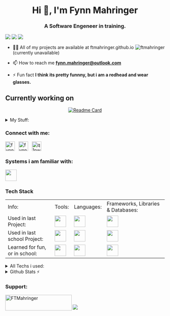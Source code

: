<h1 align="center">Hi 👋, I'm Fynn Mahringer</h1>
<h3 align="center">A Software Engeneer in training.</h3>

![](https://komarev.com/ghpvc/?username=ftmahringer&color=red&abbreviated=true&label=PROFILE+VIEWS&style=for-the-badge)
<a href="https://www.github.com/FTMahringer" target="_blank" rel="noreferrer"><img src="https://img.shields.io/github/followers/FTMahringer?logo=github&style=for-the-badge&color=red&labelColor=gray" /></a>
<a href="https://www.github.com/FTMahringer" target="_blank" rel="noreferrer"><img src="https://img.shields.io/github/stars/FTMahringer?logo=github&style=for-the-badge&color=red&labelColor=gray" /></a>

<div>
    <a href="#FTMahringer-title">  
      <img src="https://github-readme-stats.vercel.app/api?username=ftmahringer&show_icons=true&theme=monokai&hide_border=true&line_height=20" alt="ftmahringer" align="right" />
    </a>

  - 👨‍💻 All of my projects are available at ftmahringer.github.io (currently unavailable) <!-- [ftmahringer.github.io](https://ftmahringer.github.io/)-->
  
  - 📫 How to reach me **fynn.mahringer@outlook.com**
  
  - ⚡ Fun fact **I think its pretty funnny, but i am a redhead and wear glasses.**

</div>


## Currently working on
<div align="center">
    
[![Readme Card](https://github-readme-stats.vercel.app/api/pin/?username=ftmahringer&repo=TristansToughTrials&theme=monokai&show_icons=true&hide_border=true&line_height=20)](https://github.com/FTMahringer/TristansToughTrials)
</div>

<details>
  <summary>
    My Stuff:
  </summary>
  <br>
  
| **Devices**                     | **Nitro 5**                          | **Desktop**                        |
| ------------------------------  | ---------------------------------  | ---------------------------------  |
| - Laptop: Acer Nitro 5           | - OS: Windows 11                   | - OS: Windows 10                   |
| - Desktop: Self build (Not Good)| - CPU: Intel i5-11400H             | - CPU: Intel i5-9400F              |
| - Phone: Huawei P30 Pro	        | - GPU: NVIDEA RTX 3050 (Laptop GPU)| - GPU: NVIDEA GEFORCE GTX 1050 TI  |
|                                 | - RAM: 32GB DDR4 2400MHZ           | - RAM: 64GB DDR4 3600MHZ           |
|                                 | - HDD: 1TB                         | - HDD: 1TB + 500GB + 6TB           |
|                                 | - SSD: 500GB + 2TB                 | - SSD: 2TB                         |

</details>



### Connect with me:
<p align="left">
    <!-- <a href="https://dev.to/q1pwx" target="blank"><img align="center" src="https://raw.githubusercontent.com/rahuldkjain/github-profile-readme-generator/master/src/images/icons/Social/devto.svg" alt="q1pwx" height="30" /></a>&nbsp;&nbsp; -->
    <a href="https://linkedin.com/in/fynn-mahringer-30a36b285" target="blank"><img align="center" src="https://raw.githubusercontent.com/rahuldkjain/github-profile-readme-generator/master/src/images/icons/Social/linked-in-alt.svg" alt="fynn-mahringer-30a36b285" height="30" /></a>&nbsp;&nbsp;
    <!-- <a href="https://stackoverflow.com/users/24865837" target="blank"><img align="center" src="https://raw.githubusercontent.com/rahuldkjain/github-profile-readme-generator/master/src/images/icons/Social/stack-overflow.svg" alt="24865837" height="30" /></a>&nbsp;&nbsp; -->
    <a href="https://fb.com/profile.php?id=61555758103732" target="blank"><img align="center" src="https://raw.githubusercontent.com/rahuldkjain/github-profile-readme-generator/master/src/images/icons/Social/facebook.svg" alt="fynn mahringer" height="30" /></a>&nbsp;&nbsp;
    <a href="https://www.youtube.com//channel/UCzFRFnCSHcv5kiq8DY62Aag" target="blank"><img align="center" src="https://raw.githubusercontent.com/rahuldkjain/github-profile-readme-generator/master/src/images/icons/Social/youtube.svg" alt="q1pwx" height="30" /></a>
</p>

### Systems i am familiar with:
<img src="https://skillicons.dev/icons?i=ubuntu,linux,windows,debian" height="36">




### Tech Stack
<table>
  <tr>
    <td>Info:</td>
    <td>Tools:</td>
    <td>Languages:</td>
    <td>Frameworks, Libraries & Databases:</td>
  </tr>
  <tr>
    <td>Used in last Project:</td>
    <td><img src="https://skillicons.dev/icons?i=git,github" height="36">
    </td><td><img src="https://skillicons.dev/icons?i=css,js,jquery,php" height="36"></td>
    <td><img src="https://skillicons.dev/icons?i=mysql" height="36"></td>
  </tr>
  <tr>
    <td>Used in last school Project:</td>
    <td><img src="https://skillicons.dev/icons?i=github" height="36">
    </td><td><img src="https://skillicons.dev/icons?i=java" height="36"></td>
    <td><img src="https://skillicons.dev/icons?i=..." height="36"></td>
  </tr>
  <tr>
    <td>Learned for fun, or in school:</td>
    <td><img src="https://skillicons.dev/icons?i=figma,vercel,gradle" height="36"></td>
    <td><img src="https://skillicons.dev/icons?i=c,cs,bash,lua,regex" height="36"></td>
    <td><img src="https://skillicons.dev/icons?i=mongodb,postgres" height="36"></td>
  </tr>
  <!--
  <tr>
    <td>Currently Learning:</td>
    <td><img src="https://skillicons.dev/icons?i=docker" height="36"></td>
    <td><img src="https://skillicons.dev/icons?i=tailwind,ts" height="36"></td>
    <td><img src="https://skillicons.dev/icons?i=symfony" height="36"></td>
  </tr>
  -->
</table>

<details>
  <summary>All Techs i used: </summary>
  <img src="https://skillicons.dev/icons?i=figma,vercel,gradle,maven,git,github" height="30" >
    
  <img src="https://skillicons.dev/icons?i=bash,lua,regex" height="30" >
    
  <img src="https://skillicons.dev/icons?i=c,cs,css,js,jquery,java,php" height="30" >
  
  <img src="https://skillicons.dev/icons?i=mysql,mongodb,postgres" height="30" >
</details>


<details>
  <summary>Github Stats ⚡</summary>
  <img src="https://github-readme-stats.vercel.app/api/top-langs/?username=FTMahringer&layout=compact&size_weight=0.5&count_weight=0.5&langs_count=8&bg_color=0D1117&text_color=c9d1d9&hide_border=true" align="right" />

  <img src="https://streak-stats.demolab.com?user=FTMahringer&theme=monokai&hide_border=true&date_format=j%20M%5B%20Y%5D"/>
</details>

<h3 align="left">Support:</h3>
<p><a href="https://www.buymeacoffee.com/FTMahringer"> <img align="left" src="https://cdn.buymeacoffee.com/buttons/v2/default-yellow.png" height="50" width="210" alt="FTMahringer" /></a></p>
<br>

![](https://hit.yhype.me/github/profile?user_id=168755023)
